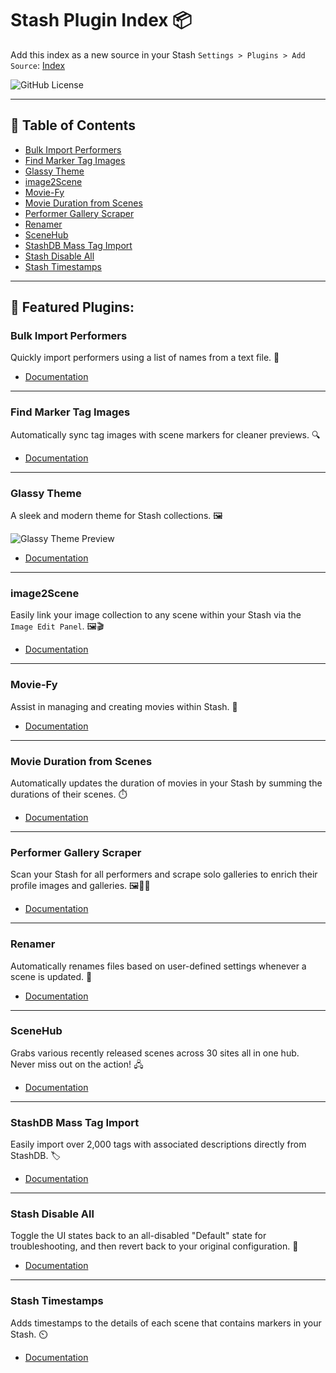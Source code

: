 # Stash Plugin Index 📦

Add this index as a new source in your Stash `Settings > Plugins > Add Source`: [Index](https://serechops.github.io/Serechops-Stash/index.yml)

![GitHub License](https://img.shields.io/github/license/Serechops/Serechops-Stash)

---

## 📖 Table of Contents

- [Bulk Import Performers](#bulk-import-performers)
- [Find Marker Tag Images](#find-marker-tag-images)
- [Glassy Theme](#glassy-theme)
- [image2Scene](#image2scene)
- [Movie-Fy](#movie-fy)
- [Movie Duration from Scenes](#movie-duration-from-scenes)
- [Performer Gallery Scraper](#performer-gallery-scraper)
- [Renamer](#renamer)
- [SceneHub](#SceneHub)
- [StashDB Mass Tag Import](#stashdb-mass-tag-import)
- [Stash Disable All](#stash-disable-all)
- [Stash Timestamps](#stash-timestamps)

---

## 🔗 Featured Plugins:

### Bulk Import Performers
Quickly import performers using a list of names from a text file. 🚀

- [Documentation](https://github.com/Serechops/Serechops-Stash/tree/main/plugins/bulkImportPerformers#bulk-import-performers)

---

### Find Marker Tag Images
Automatically sync tag images with scene markers for cleaner previews. 🔍

- [Documentation](https://github.com/Serechops/Serechops-Stash/tree/main/plugins/findMarkerTagImages#find-marker-tag-images)

---

### Glassy Theme
A sleek and modern theme for Stash collections. 🖼️

![Glassy Theme Preview](https://media0.giphy.com/media/v1.Y2lkPTc5MGI3NjExcDFyeTM5Y3NlYTJzZThseHM2dmQyaTNpODM2YXBsd2J0czIyenZnOSZlcD12MV9pbnRlcm5hbF9naWZfYnlfaWQmY3Q9Zw/BsnEEZS4UCnwgFinLQ/giphy.webp)
- [Documentation](https://github.com/Serechops/Serechops-Stash/tree/main/themes/Glassy#glassy---a-window-to-your-collection)

---

### image2Scene
Easily link your image collection to any scene within your Stash via the `Image Edit Panel`. 🖼️🎬

- [Documentation](https://github.com/Serechops/Serechops-Stash/tree/main/plugins/image2Scene#image2scene)

---

### Movie-Fy
Assist in managing and creating movies within Stash. 🎥

- [Documentation](https://github.com/Serechops/Serechops-Stash/tree/main/plugins/Movie-Fy#movie-fy)

---

### Movie Duration from Scenes
Automatically updates the duration of movies in your Stash by summing the durations of their scenes. ⏱️

- [Documentation](https://github.com/Serechops/Serechops-Stash/tree/main/plugins/scenesMovieDuration#movie-duration-from-scenes)

---

### Performer Gallery Scraper
Scan your Stash for all performers and scrape solo galleries to enrich their profile images and galleries. 🖼️🧑‍🎤

- [Documentation](https://github.com/Serechops/Serechops-Stash/tree/main/plugins/performerGallery)

---

### Renamer
Automatically renames files based on user-defined settings whenever a scene is updated. 🔄

- [Documentation](https://github.com/Serechops/Serechops-Stash/tree/main/plugins/Renamer#renamer)

---

### SceneHub

Grabs various recently released scenes across 30 sites all in one hub. Never miss out on the action! 🖧 

- [Documentation](https://github.com/Serechops/Serechops-Stash/tree/main/plugins/SceneHub#-scenehub-)

---

### StashDB Mass Tag Import
Easily import over 2,000 tags with associated descriptions directly from StashDB. 🏷️

- [Documentation](https://github.com/Serechops/Serechops-Stash/tree/main/plugins/stashDBTagImport#stashdbtagimport)

---

### Stash Disable All
Toggle the UI states back to an all-disabled "Default" state for troubleshooting, and then revert back to your original configuration. 🔧

- [Documentation](https://github.com/Serechops/Serechops-Stash/tree/main/plugins/stashDisableAll#stash-disable-all-plugin)

---

### Stash Timestamps
Adds timestamps to the details of each scene that contains markers in your Stash. ⏲️

- [Documentation](https://github.com/Serechops/Serechops-Stash/tree/main/plugins/stashTimestamps#stash-timestamps)
